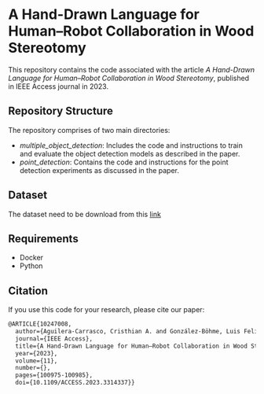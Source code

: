 # A Hand-Drawn Language for Human–Robot Collaboration in Wood Stereotomy

This repository contains the code associated with the article *A Hand-Drawn Language for Human–Robot Collaboration in Wood Stereotomy*, published in IEEE Access journal in 2023. 

## Repository Structure

The repository comprises of two main directories:

- *multiple_object_detection*: Includes the code and instructions to train and evaluate the object detection models as described in the paper.
- *point_detection*: Contains the code and instructions for the point detection experiments as discussed in the paper.

## Dataset

The dataset need to be download from this [link](https://drive.google.com/file/d/1-YgUlljDaae-Cww2-aI4l35a3xvgrsT4/view?usp=drivesdk) 

## Requirements

- Docker
- Python

## Citation

If you use this code for your research, please cite our paper:

```latex
@ARTICLE{10247008,
  author={Aguilera-Carrasco, Cristhian A. and González-Böhme, Luis Felipe and Valdes, Francisco and Quitral-Zapata, Francisco Javier and Raducanu, Bogdan},
  journal={IEEE Access}, 
  title={A Hand-Drawn Language for Human–Robot Collaboration in Wood Stereotomy}, 
  year={2023},
  volume={11},
  number={},
  pages={100975-100985},
  doi={10.1109/ACCESS.2023.3314337}}
```
